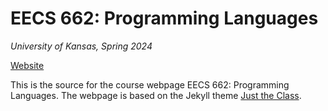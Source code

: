 # EECS 662: Programming Languages

_University of Kansas, Spring 2024_

[Website](https://sankhs.com/eecs662/)

This is the source for the course webpage EECS 662: Programming Languages. The webpage is based on the Jekyll theme [Just the Class](https://github.com/kevinlin1/just-the-class).

